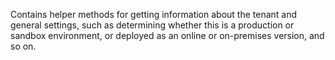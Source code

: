 Contains helper methods for getting information about the tenant and general settings, such as determining whether this is a production or sandbox environment, or deployed as an online or on-premises version, and so on.